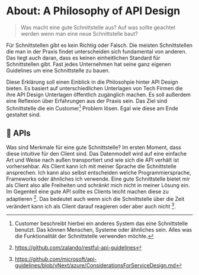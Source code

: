 # About: A Philosophy of API Design

> Was macht eine gute Schnittstelle aus? Auf was sollte geachtet werden wenn man eine neue Schnittstelle baut?

Für Schnittstellen gibt es kein Richtig oder Falsch. Die meisten Schnittstellen die man in der Praxis findet unterscheiden sich fundamental von anderen. Das liegt auch daran, dass es keinen einheitlichen Standard für Schnittstellen gibt. Fast jedes Unternehmen hat seine ganz eigenen Guidelines um eine Schnittstelle zu bauen. 

Diese Erklärung soll einen Einblick in die Philosohpie hinter API Design bieten. Es basiert auf unterschiedlichen Unterlagen von Tech Firmen die ihre API Design Unterlagen öffentlich zugänglich machen. Es soll außerdem eine Reflexion über Erfahrungen aus der Praxis sein. Das Ziel sind Schnittstelle die ein Customer[^1] Problem lösen. Egal wie diese am Ende gestaltet sind.

## 👏 APIs

Was sind Merkmale für eine gute Schnittstelle? Im ersten Moment, dass diese intuitive für den Client sind. Das Datenmodell wird auf eine einfache Art und Weise nach außen transportiert und wie sich die API verhält ist vorhersehbar. Als Client kann ich mit meiner Sprache die Schnittstelle ansprechen. Ich kann also selbst entscheiden welche Programmiersprache, Frameworks oder ähnliches ich verwende. Eine gute Schnittstelle bietet mir als Client also alle Freiheiten und schränkt mich nicht in meiner Lösung ein. Im Gegenteil eine gute API sollte es Clients leicht machen diese zu adaptieren [^3]. Das bedeutet auch wenn sich die Schnittstelle über die Zeit verändert kann ich als Client darauf reagieren oder aber auch nicht [^2].
















[^1]: Customer beschreibt hierbei ein anderes System das eine Schnittstelle benutzt. Das können Menschen, Systeme oder ähnliches sein. Alles was die Funktionalität der Schnittstelle verwenden möchte.
[^2]: https://github.com/microsoft/api-guidelines/blob/vNext/azure/ConsiderationsForServiceDesign.md
[^3]: https://github.com/zalando/restful-api-guidelines